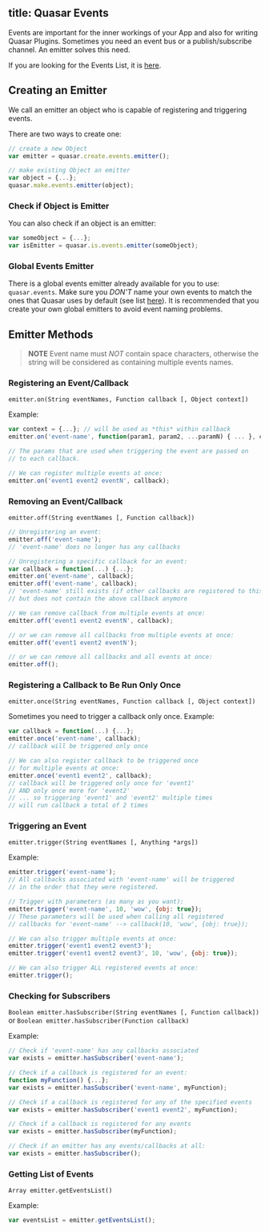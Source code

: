 title: Quasar Events
---
Events are important for the inner workings of your App and also for writing Quasar Plugins.
Sometimes you need an event bus or a publish/subscribe channel. An emitter solves this need.

If you are looking for the Events List, it is [here](/guide/quasar-events-list.html).

## Creating an Emitter
We call an emitter an object who is capable of registering and triggering events.

There are two ways to create one:
``` js
// create a new Object
var emitter = quasar.create.events.emitter();

// make existing Object an emitter
var object = {...};
quasar.make.events.emitter(object);
```

### Check if Object is Emitter
You can also check if an object is an emitter:
``` js
var someObject = {...};
var isEmitter = quasar.is.events.emitter(someObject);
```

### Global Events Emitter
There is a global events emitter already available for you to use: `quasar.events`. Make sure you *DON'T* name your own events to match the ones that Quasar uses by default (see list [here](/guide/writing-quasar-page.html#Page-Events)). It is recommended that you create your own global emitters to avoid event naming problems.

## Emitter Methods

> **NOTE**
> Event name must *NOT* contain space characters, otherwise the string will be considered as containing multiple events names.

### Registering an Event/Callback
`emitter.on(String eventNames, Function callback [, Object context])`

Example:
``` js
var context = {...}; // will be used as *this* within callback
emitter.on('event-name', function(param1, param2, ...paramN) { ... }, context);

// The params that are used when triggering the event are passed on
// to each callback.

// We can register multiple events at once:
emitter.on('event1 event2 eventN', callback);
```

### Removing an Event/Callback
`emitter.off(String eventNames [, Function callback])`

``` js
// Unregistering an event:
emitter.off('event-name');
// 'event-name' does no longer has any callbacks

// Unregistering a specific callback for an event:
var callback = function(...) {...};
emitter.on('event-name', callback);
emitter.off('event-name', callback);
// 'event-name' still exists (if other callbacks are registered to this event),
// but does not contain the above callback anymore

// We can remove callback from multiple events at once:
emitter.off('event1 event2 eventN', callback);

// or we can remove all callbacks from multiple events at once:
emitter.off('event1 event2 eventN');

// or we can remove all callbacks and all events at once:
emitter.off();
```

### Registering a Callback to Be Run Only Once
`emitter.once(String eventNames, Function callback [, Object context])`

Sometimes you need to trigger a callback only once. Example:
``` js
var callback = function(...) {...};
emitter.once('event-name', callback);
// callback will be triggered only once

// We can also register callback to be triggered once
// for multiple events at once:
emitter.once('event1 event2', callback);
// callback will be triggered only once for 'event1'
// AND only once more for 'event2'
// ... so triggering 'event1' and 'event2' multiple times
// will run callback a total of 2 times
```

### Triggering an Event
`emitter.trigger(String eventNames [, Anything *args])`

Example:
``` js
emitter.trigger('event-name');
// All callbacks associated with 'event-name' will be triggered
// in the order that they were registered.

// Trigger with parameters (as many as you want):
emitter.trigger('event-name', 10, 'wow', {obj: true});
// These parameters will be used when calling all registered
// callbacks for 'event-name' --> callback(10, 'wow', {obj: true});

// We can also trigger multiple events at once:
emitter.trigger('event1 event2 event3');
emitter.trigger('event1 event2 event3', 10, 'wow', {obj: true});

// We can also trigger ALL registered events at once:
emitter.trigger();
```

### Checking for Subscribers
`Boolean emitter.hasSubscriber(String eventNames [, Function callback])`
or
`Boolean emitter.hasSubscriber(Function callback)`

Example:
``` js
// Check if 'event-name' has any callbacks associated
var exists = emitter.hasSubscriber('event-name');

// Check if a callback is registered for an event:
function myFunction() {...};
var exists = emitter.hasSubscriber('event-name', myFunction);

// Check if a callback is registered for any of the specified events
var exists = emitter.hasSubscriber('event1 event2', myFunction);

// Check if a callback is registered for any events
var exists = emitter.hasSubscriber(myFunction);

// Check if an emitter has any events/callbacks at all:
var exists = emitter.hasSubscriber();
```

### Getting List of Events
`Array emitter.getEventsList()`

Example:
``` js
var eventsList = emitter.getEventsList();
```
